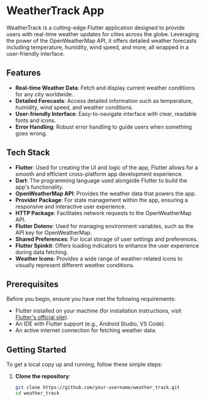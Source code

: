 # WeatherTrack App

WeatherTrack is a cutting-edge Flutter application designed to provide users with real-time weather updates for cities across the globe. Leveraging the power of the OpenWeatherMap API, it offers detailed weather forecasts including temperature, humidity, wind speed, and more, all wrapped in a user-friendly interface.

## Features

- **Real-time Weather Data**: Fetch and display current weather conditions for any city worldwide.
- **Detailed Forecasts**: Access detailed information such as temperature, humidity, wind speed, and weather conditions.
- **User-friendly Interface**: Easy-to-navigate interface with clear, readable fonts and icons.
- **Error Handling**: Robust error handling to guide users when something goes wrong.

## Tech Stack

- **Flutter**: Used for creating the UI and logic of the app, Flutter allows for a smooth and efficient cross-platform app development experience.
- **Dart**: The programming language used alongside Flutter to build the app's functionality.
- **OpenWeatherMap API**: Provides the weather data that powers the app.
- **Provider Package**: For state management within the app, ensuring a responsive and interactive user experience.
- **HTTP Package**: Facilitates network requests to the OpenWeatherMap API.
- **Flutter Dotenv**: Used for managing environment variables, such as the API key for OpenWeatherMap.
- **Shared Preferences**: For local storage of user settings and preferences.
- **Flutter Spinkit**: Offers loading indicators to enhance the user experience during data fetching.
- **Weather Icons**: Provides a wide range of weather-related icons to visually represent different weather conditions.

## Prerequisites

Before you begin, ensure you have met the following requirements:

- Flutter installed on your machine (for installation instructions, visit [Flutter's official site](https://flutter.dev/docs/get-started/install)).
- An IDE with Flutter support (e.g., Android Studio, VS Code).
- An active internet connection for fetching weather data.

## Getting Started

To get a local copy up and running, follow these simple steps:

1. **Clone the repository**:

   ```bash
   git clone https://github.com/your-username/weather_track.git
   cd weather_track
